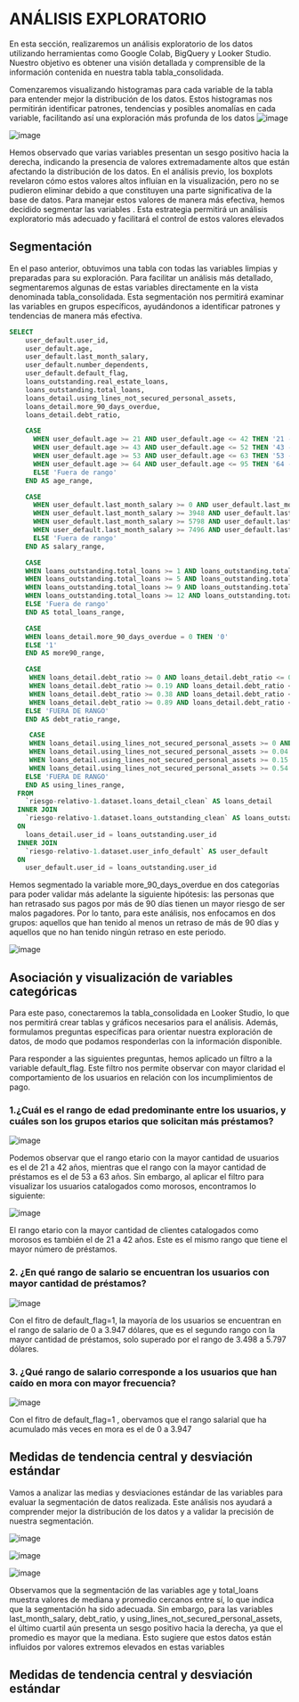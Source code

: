 # ANÁLISIS EXPLORATORIO
En esta sección, realizaremos un análisis exploratorio de los datos utilizando herramientas como Google Colab, BigQuery y Looker Studio. Nuestro objetivo es obtener una visión detallada y comprensible de la información contenida en nuestra tabla tabla_consolidada.

Comenzaremos visualizando histogramas para cada variable de la tabla para entender mejor la distribución de los datos. Estos histogramas nos permitirán identificar patrones, tendencias y posibles anomalías en cada variable, facilitando así una exploración más profunda de los datos
![image](https://github.com/user-attachments/assets/d86611c3-5540-49e9-993c-da27b1157e91)

![image](https://github.com/user-attachments/assets/5315f946-194f-4ae7-8399-1d23db8b426f)

Hemos observado que varias variables presentan un sesgo positivo hacia la derecha, indicando la presencia de valores extremadamente altos que están afectando la distribución de los datos. En el análisis previo, los boxplots revelaron cómo estos valores altos influían en la visualización, pero no se pudieron eliminar debido a que constituyen una parte significativa de la base de datos. Para manejar estos valores de manera más efectiva, hemos decidido segmentar las variables . Esta estrategia permitirá un análisis exploratorio más adecuado y facilitará el control de estos valores elevados

## Segmentación  
En el paso anterior, obtuvimos una tabla con todas las variables limpias y preparadas para su exploración. Para facilitar un análisis más detallado, segmentaremos algunas de estas variables directamente en la vista denominada tabla_consolidada. Esta segmentación  nos permitirá examinar las variables en grupos específicos, ayudándonos a identificar patrones y tendencias de manera más efectiva.

``` sql
SELECT
    user_default.user_id,
    user_default.age,
    user_default.last_month_salary,
    user_default.number_dependents,
    user_default.default_flag,
    loans_outstanding.real_estate_loans,
    loans_outstanding.total_loans,
    loans_detail.using_lines_not_secured_personal_assets,
    loans_detail.more_90_days_overdue,
    loans_detail.debt_ratio,

    CASE
      WHEN user_default.age >= 21 AND user_default.age <= 42 THEN '21 - 42'
      WHEN user_default.age >= 43 AND user_default.age <= 52 THEN '43 - 52'
      WHEN user_default.age >= 53 AND user_default.age <= 63 THEN '53 - 63'
      WHEN user_default.age >= 64 AND user_default.age <= 95 THEN '64 - 95'
      ELSE 'Fuera de rango'
    END AS age_range,

    CASE
      WHEN user_default.last_month_salary >= 0 AND user_default.last_month_salary <= 3947 THEN '0 - 3947'
      WHEN user_default.last_month_salary >= 3948 AND user_default.last_month_salary <= 5797 THEN '3948 - 5797'
      WHEN user_default.last_month_salary >= 5798 AND user_default.last_month_salary <= 7495 THEN '5798 - 7495'
      WHEN user_default.last_month_salary >= 7496 AND user_default.last_month_salary <= 150000 THEN '7496 - 150000'
      ELSE 'Fuera de rango'
    END AS salary_range,

    CASE
    WHEN loans_outstanding.total_loans >= 1 AND loans_outstanding.total_loans <= 4 THEN '1 - 4'
    WHEN loans_outstanding.total_loans >= 5 AND loans_outstanding.total_loans <= 8 THEN '5 - 8'
    WHEN loans_outstanding.total_loans >= 9 AND loans_outstanding.total_loans <= 11 THEN '9 - 11'
    WHEN loans_outstanding.total_loans >= 12 AND loans_outstanding.total_loans <= 57 THEN '12 - 57'
    ELSE 'Fuera de rango'
    END AS total_loans_range,

    CASE
    WHEN loans_detail.more_90_days_overdue = 0 THEN '0'
    ELSE '1'
    END AS more90_range,

    CASE 
     WHEN loans_detail.debt_ratio >= 0 AND loans_detail.debt_ratio <= 0.18 THEN '0 - 0.18'
     WHEN loans_detail.debt_ratio >= 0.19 AND loans_detail.debt_ratio <= 0.37 THEN '0.19 - 0.37'
     WHEN loans_detail.debt_ratio >= 0.38 AND loans_detail.debt_ratio <= 0.88 THEN '0.38 - 0.88'
     WHEN loans_detail.debt_ratio >= 0.89 AND loans_detail.debt_ratio <= 36705 THEN '0.89 - 36705'
    ELSE 'FUERA DE RANGO'
    END AS debt_ratio_range,

     CASE 
     WHEN loans_detail.using_lines_not_secured_personal_assets >= 0 AND loans_detail.using_lines_not_secured_personal_assets < 0.04 THEN '0 - 0.03'
     WHEN loans_detail.using_lines_not_secured_personal_assets >= 0.04 AND loans_detail.using_lines_not_secured_personal_assets < 0.15 THEN '0.04 - 0.14'
     WHEN loans_detail.using_lines_not_secured_personal_assets >= 0.15 AND loans_detail.using_lines_not_secured_personal_assets < 0.54 THEN '0.15 - 0.53'
     WHEN loans_detail.using_lines_not_secured_personal_assets >= 0.54 AND loans_detail.using_lines_not_secured_personal_assets <= 8710 THEN ' 0.54 - 8710'
    ELSE 'FUERA DE RANGO'
    END AS using_lines_range,
  FROM 
    `riesgo-relativo-1.dataset.loans_detail_clean` AS loans_detail
  INNER JOIN
    `riesgo-relativo-1.dataset.loans_outstanding_clean` AS loans_outstanding
  ON
    loans_detail.user_id = loans_outstanding.user_id
  INNER JOIN
    `riesgo-relativo-1.dataset.user_info_default` AS user_default
  ON
    user_default.user_id = loans_outstanding.user_id
```

Hemos segmentado la variable more_90_days_overdue en dos categorías para poder validar más adelante la siguiente hipótesis: las personas que han retrasado sus pagos por más de 90 días tienen un mayor riesgo de ser malos pagadores. Por lo tanto, para este análisis, nos enfocamos en dos grupos: aquellos que han tenido al menos un retraso de más de 90 días y aquellos que no han tenido ningún retraso en este periodo.


![image](https://github.com/user-attachments/assets/c408a9c9-badb-4991-93d6-06bd90ef7509)

## Asociación y visualización de variables categóricas  
Para este paso, conectaremos la tabla_consolidada en Looker Studio, lo que nos permitirá crear tablas y gráficos necesarios para el análisis. Además, formulamos preguntas específicas para orientar nuestra exploración de datos, de modo que podamos responderlas con la información disponible.

Para responder a las siguientes preguntas, hemos aplicado un filtro a la variable default_flag. Este filtro nos permite observar con mayor claridad el comportamiento de los usuarios en relación con los incumplimientos de pago.

### 1.¿Cuál es el rango de edad predominante entre los usuarios, y cuáles son los grupos etarios que solicitan más préstamos?

![image](https://github.com/user-attachments/assets/b58f54df-26e0-42e4-a123-8aa28b1615de)


Podemos observar que el rango etario con la mayor cantidad de usuarios es el de 21 a 42 años, mientras que el rango con la mayor cantidad de préstamos es el de 53 a 63 años. Sin embargo, al aplicar el filtro para visualizar los usuarios catalogados como morosos, encontramos lo siguiente:

![image](https://github.com/user-attachments/assets/7c7a0910-2ebb-4449-b5f1-722ba03dcdc9)


El rango etario con la mayor cantidad de clientes catalogados como morosos es también el de 21 a 42 años. Este es el mismo rango que tiene el mayor número de préstamos.


### 2. ¿En qué rango de salario se encuentran los usuarios con mayor cantidad de préstamos?

![image](https://github.com/user-attachments/assets/dd333599-8560-4b4e-8f89-2298b55a712a)

Con el fitro de default_flag=1, la mayoría de los usuarios se encuentran en el rango de salario de 0 a 3.947 dólares, que es el segundo rango con la mayor cantidad de préstamos, solo superado por el rango de 3.498 a 5.797 dólares.



### 3. ¿Qué rango de salario corresponde a los usuarios que han caído en mora con mayor frecuencia?

![image](https://github.com/user-attachments/assets/7e8cd86f-b0b4-4877-9ee5-6bc25079bfd4)


Con el fitro de default_flag=1 , obervamos que el rango salarial que ha acumulado más veces en mora  es el de 0 a 3.947

## Medidas de tendencia central y desviación estándar
Vamos a analizar las medias y desviaciones estándar de las variables para evaluar la segmentación de datos realizada. Este análisis nos ayudará a comprender mejor la distribución de los datos y a validar la precisión de nuestra segmentación.

![image](https://github.com/user-attachments/assets/15cec071-e9de-47c0-a4ac-c808b7c5af7f)

![image](https://github.com/user-attachments/assets/42b30edb-d837-4512-8fd1-2fed0a4e17ae)

![image](https://github.com/user-attachments/assets/3b6dc3df-4595-4aec-aca9-6ae0d43bed6c)


Observamos que la segmentación de las variables age y total_loans muestra valores de mediana y promedio cercanos entre sí, lo que indica que la segmentación ha sido adecuada. Sin embargo, para las variables last_month_salary, debt_ratio, y using_lines_not_secured_personal_assets, el último cuartil aún presenta un sesgo positivo hacia la derecha, ya que el promedio es mayor que la mediana. Esto sugiere que estos datos están influidos por valores extremos elevados en estas variables

## Medidas de tendencia central y desviación estándar




